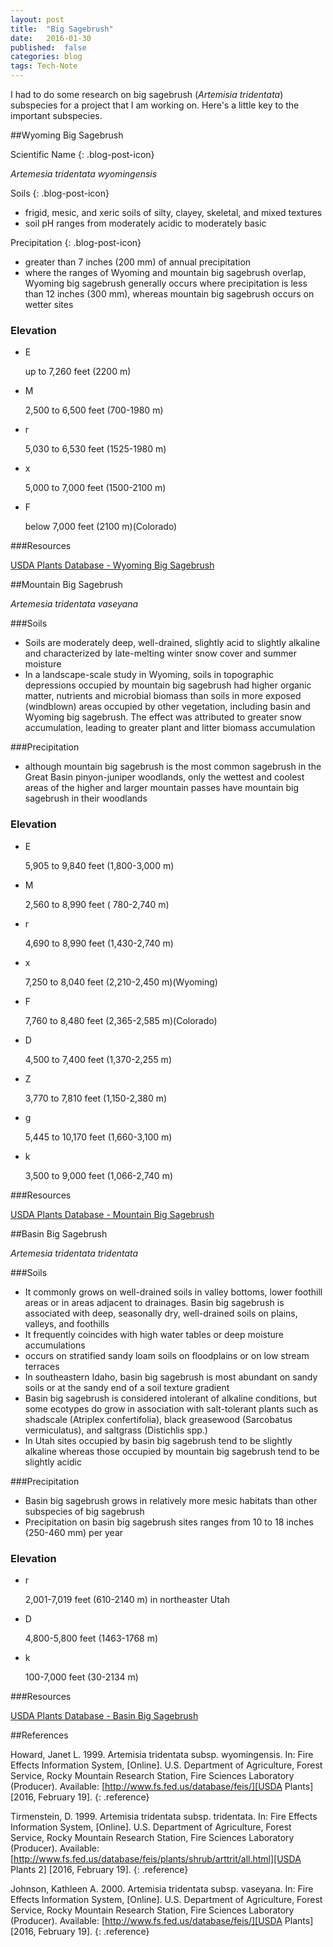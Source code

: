 ```yaml
---
layout: post
title:  "Big Sagebrush"
date:   2016-01-30
published:  false
categories: blog 
tags: Tech-Note
---
```


I had to do some research on big sagebrush (*Artemisia tridentata*) subspecies for a project that I am working on.  Here's a little key to the important subspecies. 

##Wyoming Big Sagebrush

Scientific Name 
{: .blog-post-icon} 

*Artemesia tridentata wyomingensis*

Soils 
{: .blog-post-icon}

* frigid, mesic, and xeric soils of silty, clayey, skeletal, and mixed textures
* soil pH ranges from moderately acidic to moderately basic

Precipitation
{: .blog-post-icon}

* greater than 7 inches (200 mm) of annual precipitation
* where the ranges of Wyoming and mountain big sagebrush overlap, Wyoming big sagebrush generally occurs where precipitation is less than 12 inches (300 mm), whereas mountain big sagebrush occurs on wetter sites

<div class="sagebrush-states">

  <h3>Elevation</h3>

  <ul class="elevation-list">
  <li><p><span class="stateface">E</span></p>
  <p>up to 7,260 feet (2200 m)</p></li>

  <li><p><span class="stateface">M </span></p> <!-- Idaho-->
  <p>2,500 to 6,500 feet (700-1980 m)</p></li>

  <li><p><span class="stateface">r </span></p> <!-- Utah-->
  <p>5,030 to 6,530 feet (1525-1980 m)</p></li>

  <li><p><span class="stateface">x </span></p> <!-- Wyoming--> 
  <p>5,000 to 7,000 feet (1500-2100 m)</p></li>

  <li><p><span class="stateface">F </span></p> <!-- Colorado-->
  <p>below 7,000 feet (2100 m)(Colorado)</p></li>
  </ul>
</div>

###Resources

[USDA Plants Database - Wyoming Big Sagebrush][Wyoming USDA]




##Mountain Big Sagebrush

*Artemesia tridentata vaseyana*

###Soils
* Soils are moderately deep, well-drained, slightly acid to slightly alkaline and characterized by late-melting winter snow cover and summer moisture
* In a landscape-scale study in Wyoming, soils in topographic depressions occupied by mountain big sagebrush had higher organic matter, nutrients and microbial biomass than soils in more exposed (windblown) areas occupied by other vegetation, including basin and Wyoming big sagebrush. The effect was attributed to greater snow accumulation, leading to greater plant and litter biomass accumulation

###Precipitation

* although mountain big sagebrush is the most common sagebrush in the Great Basin pinyon-juniper woodlands, only the wettest and coolest areas of the higher and larger mountain passes have mountain big sagebrush in their woodlands

<div class="sagebrush-states">

  <h3>Elevation</h3>

  <ul class="elevation-list">
  <li><p><span class="stateface">E</span></p><!-- Californai -->
  <p>5,905 to 9,840 feet (1,800-3,000 m)</p></li>

  <li><p><span class="stateface">M </span></p> <!-- Idaho-->
  <p>2,560 to 8,990 feet ( 780-2,740 m)</p></li>

  <li><p><span class="stateface">r </span></p> <!-- Utah-->
  <p>4,690 to 8,990 feet (1,430-2,740 m)</p></li>

  <li><p><span class="stateface">x </span></p> <!-- Wyoming--> 
  <p>7,250 to 8,040 feet (2,210-2,450 m)(Wyoming)</p></li>

  <li><p><span class="stateface">F </span></p> <!-- Colorado-->
  <p>7,760 to 8,480 feet (2,365-2,585 m)(Colorado)</p></li>

  <li><p><span class="stateface">D </span></p> <!-- Arizona-->
  <p>4,500 to 7,400 feet (1,370-2,255 m)</p></li>

  <li><p><span class="stateface">Z </span></p> <!-- Montana--> 
  <p>3,770 to 7,810 feet (1,150-2,380 m)</p></li>

  <li><p><span class="stateface">g </span></p> <!-- Nevada--> 
  <p>5,445 to 10,170 feet (1,660-3,100 m)</p></li>

   <li><p><span class="stateface">k </span></p> <!-- Oregon--> 
  <p>3,500 to 9,000 feet (1,066-2,740 m)</p></li>


  </ul>
</div>

###Resources 

[USDA Plants Database - Mountain Big Sagebrush][Mountain USDA]


##Basin Big Sagebrush

*Artemesia tridentata tridentata*

###Soils
* It commonly grows on well-drained soils in valley bottoms, lower foothill areas or in areas adjacent to drainages. Basin big sagebrush is associated with deep, seasonally dry, well-drained soils on plains, valleys, and foothills
* It frequently coincides with high water tables or deep moisture accumulations
* occurs on stratified sandy loam soils on floodplains or on low stream terraces
* In southeastern Idaho, basin big sagebrush is most abundant on sandy soils or at the sandy end of a soil texture gradient
* Basin big sagebrush is considered intolerant of alkaline conditions, but some ecotypes do grow in association with salt-tolerant plants such as shadscale (Atriplex confertifolia), black greasewood (Sarcobatus vermiculatus), and saltgrass (Distichlis spp.)
* In Utah sites occupied by basin big sagebrush tend to be slightly alkaline whereas those occupied by mountain big sagebrush tend to be slightly acidic 


###Precipitation

* Basin big sagebrush grows in relatively more mesic habitats than other subspecies of big sagebrush
* Precipitation on basin big sagebrush sites ranges from 10 to 18 inches (250-460 mm) per year

<div class="sagebrush-states">

  <h3>Elevation</h3>

  <ul class="elevation-list">

  <li><p><span class="stateface">r </span></p> <!-- Utah-->
  <p>2,001-7,019 feet (610-2140 m) in northeaster Utah</p></li>

  <li><p><span class="stateface">D </span></p> <!-- Arizona-->
  <p>4,800-5,800 feet (1463-1768 m)</p></li>

   <li><p><span class="stateface">k </span></p> <!-- Oregon--> 
  <p>100-7,000 feet (30-2134 m)</p></li>


  </ul>
</div>

###Resources 

[USDA Plants Database - Basin Big Sagebrush][Basin USDA]

##References

Howard, Janet L. 1999. Artemisia tridentata subsp. wyomingensis. In: Fire Effects Information System, [Online]. U.S. Department of Agriculture, Forest Service, Rocky Mountain Research Station, Fire Sciences Laboratory (Producer). Available: [http://www.fs.fed.us/database/feis/][USDA Plants] [2016, February 19].
{: .reference}

Tirmenstein, D. 1999. Artemisia tridentata subsp. tridentata. In: Fire Effects Information System, [Online]. U.S. Department of Agriculture, Forest Service, Rocky Mountain Research Station, Fire Sciences Laboratory (Producer). Available: [http://www.fs.fed.us/database/feis/plants/shrub/arttrit/all.html][USDA Plants 2] [2016, February 19]. 
{: .reference}

Johnson, Kathleen A. 2000. Artemisia tridentata subsp. vaseyana. In: Fire Effects Information System, [Online]. U.S. Department of Agriculture, Forest Service, Rocky Mountain Research Station, Fire Sciences Laboratory (Producer). Available: [http://www.fs.fed.us/database/feis/][USDA Plants] [2016, February 19]. 
{: .reference}


[Wyoming USDA]:   http://www.fs.fed.us/database/feis/plants/shrub/arttriw/all.html
[Mountain USDA]:  http://www.fs.fed.us/database/feis/plants/shrub/arttriv/all.html
[Basin USDA]:    http://www.fs.fed.us/database/feis/plants/shrub/arttrit/all.html 

[USDA Plants]:  http://www.fs.fed.us/database/feis/
[USDA Plants 2]: http://www.fs.fed.us/database/feis/plants/shrub/arttrit/all.html




